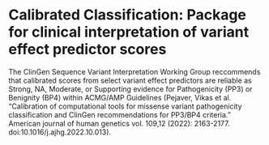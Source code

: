 # Calibrated Classification: Package for clinical interpretation of variant effect predictor scores

The ClinGen Sequence Variant Interpretation Working Group reccommends that calibrated scores from select 
variant effect predictors are reliable as Strong, NA, Moderate, or Supporting evidence for Pathogenicity (PP3) 
or Benignity (BP4) within ACMG/AMP Guidelines (Pejaver, Vikas et al. “Calibration of computational tools 
for missense variant pathogenicity classification and ClinGen recommendations for PP3/BP4 criteria.” 
American journal of human genetics vol. 109,12 (2022): 2163-2177. doi:10.1016/j.ajhg.2022.10.013).
